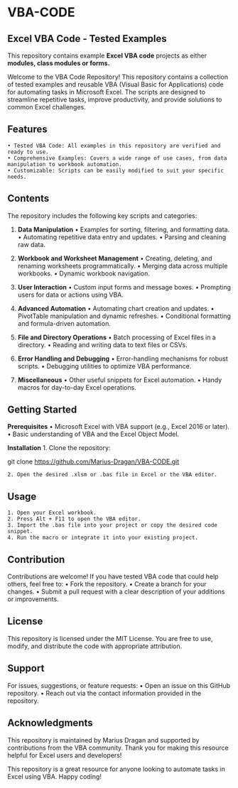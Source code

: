 # VBA-CODE
## Excel VBA Code - Tested Examples

This repository contains example **Excel VBA code** projects as either **modules, class modules or forms.**

Welcome to the VBA Code Repository! This repository contains a collection of tested examples and reusable VBA (Visual Basic for Applications) code for automating tasks in Microsoft Excel. The scripts are designed to streamline repetitive tasks, improve productivity, and provide solutions to common Excel challenges.

## Features
	• Tested VBA Code: All examples in this repository are verified and ready to use.
	• Comprehensive Examples: Covers a wide range of use cases, from data manipulation to workbook automation.
	• Customizable: Scripts can be easily modified to suit your specific needs.

## Contents

The repository includes the following key scripts and categories:

1. **Data Manipulation**
	• Examples for sorting, filtering, and formatting data.
	• Automating repetitive data entry and updates.
	• Parsing and cleaning raw data.

2. **Workbook and Worksheet Management**
	• Creating, deleting, and renaming worksheets programmatically.
	• Merging data across multiple workbooks.
	• Dynamic workbook navigation.

3. **User Interaction**
	• Custom input forms and message boxes.
	• Prompting users for data or actions using VBA.

4. **Advanced Automation**
	• Automating chart creation and updates.
	• PivotTable manipulation and dynamic refreshes.
	• Conditional formatting and formula-driven automation.

5. **File and Directory Operations**
	• Batch processing of Excel files in a directory.
	• Reading and writing data to text files or CSVs.

6. **Error Handling and Debugging**
	• Error-handling mechanisms for robust scripts.
	• Debugging utilities to optimize VBA performance.

7. **Miscellaneous**
	• Other useful snippets for Excel automation.
	• Handy macros for day-to-day Excel operations.

## Getting Started

**Prerequisites**
	• Microsoft Excel with VBA support (e.g., Excel 2016 or later).
	• Basic understanding of VBA and the Excel Object Model.

**Installation**
	1. Clone the repository:

git clone https://github.com/Marius-Dragan/VBA-CODE.git


	2. Open the desired .xlsm or .bas file in Excel or the VBA editor.

## Usage
	1. Open your Excel workbook.
	2. Press Alt + F11 to open the VBA editor.
	3. Import the .bas file into your project or copy the desired code snippet.
	4. Run the macro or integrate it into your existing project.

## Contribution

Contributions are welcome! If you have tested VBA code that could help others, feel free to:
	• Fork the repository.
	• Create a branch for your changes.
	• Submit a pull request with a clear description of your additions or improvements.

## License

This repository is licensed under the MIT License. You are free to use, modify, and distribute the code with appropriate attribution.

## Support

For issues, suggestions, or feature requests:
	• Open an issue on this GitHub repository.
	• Reach out via the contact information provided in the repository.

## Acknowledgments

This repository is maintained by Marius Dragan and supported by contributions from the VBA community. Thank you for making this resource helpful for Excel users and developers!

This repository is a great resource for anyone looking to automate tasks in Excel using VBA. Happy coding!
